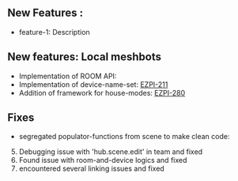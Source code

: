 ## New Features : 
* feature-1: Description

## New features: Local meshbots
* Implementation of ROOM API: 
* Implementation of device-name-set: [EZPI-211](https://jira.mios.com/browse/EZPI-211)
* Addition of framework for house-modes: [EZPI-280](https://jira.mios.com/browse/EZPI-280)

## Fixes
* segregated populator-functions from scene to make clean code: 
5. Debugging issue with 'hub.scene.edit' in team and fixed
6. Found issue with room-and-device logics and fixed
7. encountered several linking issues and fixed